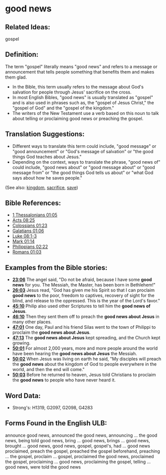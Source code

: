 # good news

## Related Ideas:

gospel

## Definition:

The term "gospel" literally means "good news" and refers to a message or announcement that tells people something that benefits them and makes them glad.

* In the Bible, this term usually refers to the message about God's salvation for people through Jesus' sacrifice on the cross.
* In most English Bibles, "good news" is usually translated as "gospel" and is also used in phrases such as, the "gospel of Jesus Christ," the "gospel of God" and the "gospel of the kingdom."
* The writers of the New Testament use a verb based on this noun to talk about telling or proclaiming good news or preaching the gospel.

## Translation Suggestions:

* Different ways to translate this term could include, "good message" or "good announcement" or "God's message of salvation" or "the good things God teaches about Jesus."
* Depending on the context, ways to translate the phrase, "good news of" could include, "good news about" or "good message about" or "good message from" or "the good things God tells us about" or "what God says about how he saves people."

(See also: [kingdom](../other/kingdom.md), [sacrifice](../other/sacrifice.md), [save](../kt/save.md))

## Bible References:

* [1 Thessalonians 01:05](rc://en/tn/help/1th/01/05)
* [Acts 08:25](rc://en/tn/help/act/08/25)
* [Colossians 01:23](rc://en/tn/help/col/01/23)
* [Galatians 01:06](rc://en/tn/help/gal/01/06)
* [Luke 08:1-3](rc://en/tn/help/luk/08/01)
* [Mark 01:14](rc://en/tn/help/mrk/01/14)
* [Philippians 02:22](rc://en/tn/help/php/02/22)
* [Romans 01:03](rc://en/tn/help/rom/01/03)

## Examples from the Bible stories:

* __[23:06](rc://en/tn/help/obs/23/06)__ The angel said, "Do not be afraid, because I have some __good news__ for you. The Messiah, the Master, has been born in Bethlehem!"
* __[26:03](rc://en/tn/help/obs/26/03)__ Jesus read, "God has given me his Spirit so that I can proclaim __good news__ to the poor, freedom to captives, recovery of sight for the blind, and release to the oppressed. This is the year of the Lord's favor."
* __[45:10](rc://en/tn/help/obs/45/10)__ Philip also used other Scriptures to tell him the __good news of Jesus__.
* __[46:10](rc://en/tn/help/obs/46/10)__ Then they sent them off to preach the __good news about Jesus__ in many other places.
* __[47:01](rc://en/tn/help/obs/47/01)__ One day, Paul and his friend Silas went to the town of Philippi to proclaim the __good news about Jesus__.
* __[47:13](rc://en/tn/help/obs/47/13)__ The __good news about Jesus__ kept spreading, and the Church kept growing.
* __[50:01](rc://en/tn/help/obs/50/01)__ For almost 2,000 years, more and more people around the world have been hearing the __good news about Jesus__ the Messiah.
* __[50:02](rc://en/tn/help/obs/50/02)__ When Jesus was living on earth he said, "My disciples will preach the __good news__ about the kingdom of God to people everywhere in the world, and then the end will come."
* __[50:03](rc://en/tn/help/obs/50/03)__ Before he returned to heaven, Jesus told Christians to proclaim the __good news__ to people who have never heard it.

## Word Data:

* Strong's: H1319, G2097, G2098, G4283

## Forms Found in the English ULB:

announce good news, announced the good news, announcing ... the good news, being told good news, bring ... good news, brings ... good news, brought ... good news, good news, gospel, gospel's, had ... good news proclaimed, preach the gospel, preached the gospel beforehand, preaching ... the gospel, proclaim ... gospel, proclaimed the good news, proclaimed the gospel, proclaiming ... good news, proclaiming the gospel, telling ... good news, were told the good news

